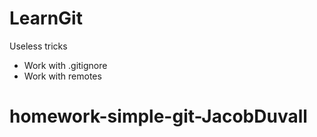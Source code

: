# LearnGit
Useless tricks
* Work with .gitignore
* Work with remotes
# homework-simple-git-JacobDuvall
